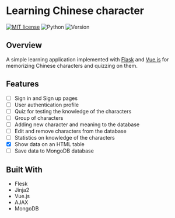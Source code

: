 # Learning Chinese character

[![MIT license](https://img.shields.io/badge/license-MIT-brightgreen)](https://lbesson.mit-license.org/)
![Python](https://img.shields.io/badge/language-Python-brightgreen)
![Version](https://img.shields.io/badge/python-3.6%20%7C%203.7-blue)

## Overview
A simple learning application implemented with [Flask](https://flask.palletsprojects.com/en/1.1.x/) and [Vue.js](https://vuejs.org/) for memorizing Chinese characters and quizzing on them.

## Features

- [ ] Sign in and Sign up pages
- [ ] User authentication profile
- [ ] Quiz for testing the knowledge of the characters
- [ ] Group of characters
- [ ] Adding new character and meaning to the database
- [ ] Edit and remove characters from the database
- [ ] Statistics on knowledge of the characters
- [x] Show data on an HTML table
- [ ] Save data to MongoDB database

## Built With

- Flesk
- Jinja2
- Vue.js
- AJAX
- MongoDB

